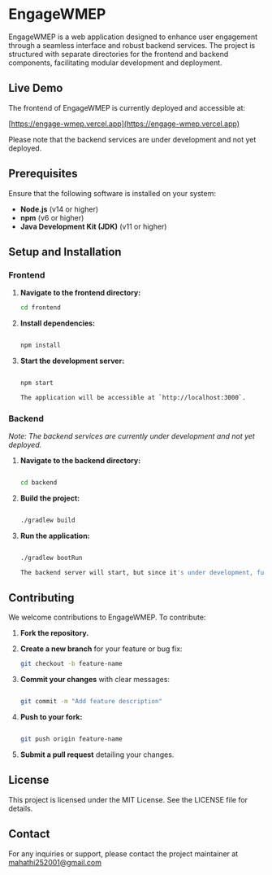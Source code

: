 # EngageWMEP

EngageWMEP is a web application designed to enhance user engagement through a seamless interface and robust backend services. The project is structured with separate directories for the frontend and backend components, facilitating modular development and deployment.

## Live Demo

The frontend of EngageWMEP is currently deployed and accessible at:

[https://engage-wmep.vercel.app](https://engage-wmep.vercel.app)

Please note that the backend services are under development and not yet deployed.

## Prerequisites

Ensure that the following software is installed on your system:

- **Node.js** (v14 or higher)
- **npm** (v6 or higher)
- **Java Development Kit (JDK)** (v11 or higher)

## Setup and Installation

### Frontend

1. **Navigate to the frontend directory:**

   ```bash
   cd frontend

1.  **Install dependencies:**

    ```bash

    npm install

2.  **Start the development server:**

    ```bash

    npm start

    The application will be accessible at `http://localhost:3000`.

### Backend

*Note: The backend services are currently under development and not yet deployed.*

1.  **Navigate to the backend directory:**

    ```bash

    cd backend

2.  **Build the project:**

    ```bash

    ./gradlew build

3.  **Run the application:**

    ```bash

    ./gradlew bootRun

    The backend server will start, but since it's under development, functionality may be limited.

Contributing
------------

We welcome contributions to EngageWMEP. To contribute:

1.  **Fork the repository.**

2.  **Create a new branch** for your feature or bug fix:

    ```bash
    git checkout -b feature-name

3.  **Commit your changes** with clear messages:

    ```bash

    git commit -m "Add feature description"

4.  **Push to your fork:**

    ```bash

    git push origin feature-name

5.  **Submit a pull request** detailing your changes.

License
-------

This project is licensed under the MIT License. See the LICENSE file for details.

Contact
-------

For any inquiries or support, please contact the project maintainer at mahathi252001@gmail.com
